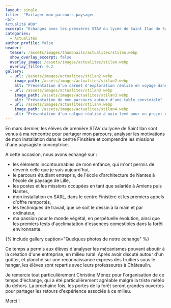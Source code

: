 ```yaml
---
layout: single
title:  "Partager mon parcours paysager
<br>
Actualité #09"
excerpt: "Echanges avec les premières STAV du lycée de Saint Ilan de Saint-Brieuc à l'occasion de leur semaine immersive dans les Monts d'Arrée"
categories:
  - Actualités
author_profile: false
header:
  teaser: /assets/images/thumbnails/actualites/stilan.webp
  show_overlay_excerpt: false
  overlay_image: /assets/images/actualites/stilan.webp
  overlay_filter: 0.2
gallery:
  - url: /assets/images/actualites/stilan2.webp
    image_path: /assets/images/actualites/stilan2.webp
    alt: "Présentation d'un carnet d'exploration réalisé en voyage dans les Alpes"
  - url: /assets/images/actualites/stilan3.webp
    image_path: /assets/images/actualites/stilan3.webp
    alt: "Présentation de mon parcours autour d'une table conviviale"
  - url: /assets/images/actualites/stilan4.webp
    image_path: /assets/images/actualites/stilan4.webp
    alt: "Présentation d'un calque réalisé à main levé pour un projet d'espaces publics dans le centre-bourg de Ploubezre"
---
```


En mars dernier, les élèves de première STAV du lycée de Saint Ilan sont venus à ma rencontre pour partager mon parcours, analyser les motivations de mon installation dans le centre Finsitère et comprendre les missions d'une paysagiste conceptrice.

A cette occasion, nous avons échangé sur : 
* les éléments incontournables de mon enfance, qui m'ont permis de devenir celle que je suis aujourd'hui,
* le parcours étudiant entrepris, de l'école d'architecture de Nantes à l'école de paysage de Lille,
* les postes et les missions occupées en tant que salariée à Amiens puis Nantes, 
* mon installation en SARL, dans le centre Finistère et les premiers appels d'offre remportés,
* les techniques de travail, que ce soit le dessin à la main et par ordinateur,
* ma passion pour le monde végétal, en perpétuelle évolution, ainsi que les premiers tests d'acclimatation d'essences comestibles dans la forêt environnante.

{% include gallery caption="Quelques photos de notre échange" %}

Ce temps a permis aux élèves d'analyser les mécanismes pouvant aboutir à la création d'une entreprise, en milieu rural. 
Après avoir discuté autour d'un goûter, et planché sur une reconnaissance express des fruitiers sous le hangar, les élèves sont repartis avec leurs professeures à Châteaulin.

Je remercie tout particulièrement Christine Ménez pour l'organisation de ce temps d'échange, qui a été particulièrement agréable malgré la triste météo du dehors. 
La prochaine fois, les portes de la forêt seront grandes ouvertes pour partager les retours d'expérience associés à ce milieu. 

Merci !
